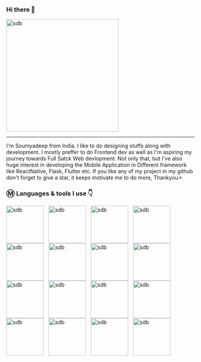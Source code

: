 ### Hi there 👋

<img align="center" alt="sdb" width="300px" style="padding-right:10px;" src="https://user-images.githubusercontent.com/115442240/221121766-c3b3de1e-70a3-4dd8-a72a-202d3ff1bfc5.png" />

---
I'm Soumyadeep from India. I like to do designing stuffs along with development. I mostly preffer to do Frontend dev as well as I'm aspiring my journey towards Full Satck Web devlopment. Not only that, but I've also huge interest in developing the Mobile Application in Different framework like ReactNative, Flask, Flutter etc. If you like any of my project in my github don't forget to give a star, it keeps motivate me to do more, Thankyou⚛️

### Ⓜ️ Languages & tools I use 👇
<div>
<img align="left" alt="sdb" width="100px" style="padding-right:10px;" src="https://cdn.jsdelivr.net/gh/devicons/devicon/icons/javascript/javascript-original.svg" />
<img align="left" alt="sdb" width="100px" style="padding-right:10px;" src="https://cdn.jsdelivr.net/gh/devicons/devicon/icons/python/python-original.svg" />
<img align="left" alt="sdb" width="100px" style="padding-right:10px;" src="https://cdn.jsdelivr.net/gh/devicons/devicon/icons/react/react-original.svg" />
<img align="left" alt="sdb" width="100px" style="padding-right:10px;" src="https://cdn.jsdelivr.net/gh/devicons/devicon/icons/cplusplus/cplusplus-original.svg" />
<img align="left" alt="sdb" width="100px" style="padding-right:10px;" src="https://cdn.jsdelivr.net/gh/devicons/devicon/icons/c/c-original.svg" />
<img align="left" alt="sdb" width="100px" style="padding-right:10px;" src="https://cdn.jsdelivr.net/gh/devicons/devicon/icons/flask/flask-original.svg" />
<img align="left" alt="sdb" width="100px" style="padding-right:10px;" src="https://cdn.jsdelivr.net/gh/devicons/devicon/icons/html5/html5-original.svg" />
<img align="left" alt="sdb" width="100px" style="padding-right:10px;" src="https://cdn.jsdelivr.net/gh/devicons/devicon/icons/css3/css3-original.svg" />
<img align="left" alt="sdb" width="100px" style="padding-right:10px;" src="https://cdn.jsdelivr.net/gh/devicons/devicon/icons/tailwindcss/tailwindcss-original-wordmark.svg" />
          
<img  align="left" alt="sdb" width="100px" style="padding-right:10px;" src="https://cdn.jsdelivr.net/gh/devicons/devicon/icons/bootstrap/bootstrap-original.svg" />
<img  align="left" alt="sdb" width="100px" style="padding-right:10px;"src="https://cdn.jsdelivr.net/gh/devicons/devicon/icons/flutter/flutter-original.svg" />
</div>                      
      
<img align="left" alt="sdb" width="100px" style="padding-right:10px;" src="https://cdn.jsdelivr.net/gh/devicons/devicon/icons/figma/figma-original.svg" />
<img align="left" alt="sdb" width="100px" style="padding-right:10px;" src="https://cdn.jsdelivr.net/gh/devicons/devicon/icons/git/git-original.svg" />
<img align="left" alt="sdb" width="100px" style="padding-right:10px;" src="https://cdn.jsdelivr.net/gh/devicons/devicon/icons/github/github-original.svg" />
<img align="left" alt="sdb" width="100px" style="padding-right:10px;" src="https://cdn.jsdelivr.net/gh/devicons/devicon/icons/vscode/vscode-original.svg" />
<img align="left" alt="sdb" width="100px" style="padding-right:10px;" src="https://cdn.jsdelivr.net/gh/devicons/devicon/icons/androidstudio/androidstudio-original.svg" />
           
